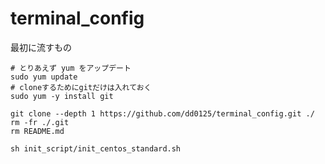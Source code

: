 # terminal_config

最初に流すもの

```shell
# とりあえず yum をアップデート
sudo yum update
# cloneするためにgitだけは入れておく
sudo yum -y install git

git clone --depth 1 https://github.com/dd0125/terminal_config.git ./
rm -fr ./.git
rm README.md

sh init_script/init_centos_standard.sh
```